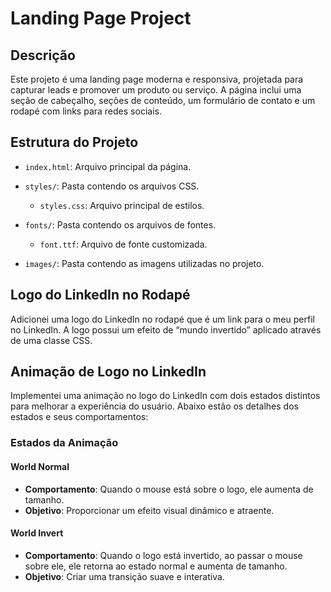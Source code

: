# Landing Page Project

## Descrição
Este projeto é uma landing page moderna e responsiva, projetada para capturar leads e promover um produto ou serviço. A página inclui uma seção de cabeçalho, seções de conteúdo, um formulário de contato e um rodapé com links para redes sociais.

## Estrutura do Projeto
- `index.html`: Arquivo principal da página.

- `styles/`: Pasta contendo os arquivos CSS.
  - `styles.css`: Arquivo principal de estilos.

- `fonts/`: Pasta contendo os arquivos de fontes.
  - `font.ttf`: Arquivo de fonte customizada.

- `images/`: Pasta contendo as imagens utilizadas no projeto.

## Logo do LinkedIn no Rodapé
Adicionei uma logo do LinkedIn no rodapé que é um link para o meu perfil no LinkedIn. A logo possui um efeito de “mundo invertido” aplicado através de uma classe CSS.

## Animação de Logo no LinkedIn

Implementei uma animação no logo do LinkedIn com dois estados distintos para melhorar a experiência do usuário. Abaixo estão os detalhes dos estados e seus comportamentos:

### Estados da Animação

#### World Normal
- **Comportamento**: Quando o mouse está sobre o logo, ele aumenta de tamanho.
- **Objetivo**: Proporcionar um efeito visual dinâmico e atraente.

#### World Invert
- **Comportamento**: Quando o logo está invertido, ao passar o mouse sobre ele, ele retorna ao estado normal e aumenta de tamanho.
- **Objetivo**: Criar uma transição suave e interativa.